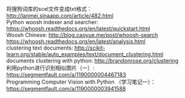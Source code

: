 将搜狗词库的scel文件变成txt格式： http://lanmei.sinaapp.com/article/482.html  
Python woosh indexer and searcher: https://whoosh.readthedocs.org/en/latest/quickstart.html  
Woosh Chinese: http://blog.caoyue.me/post/whoosh-search  https://whoosh.readthedocs.org/en/latest/analysis.html  
clustering text documents: http://scikit-learn.org/stable/auto_examples/text/document_clustering.html  
documents clustering with python: http://brandonrose.org/clustering  
利用python进行识别相似图片（一）: https://segmentfault.com/a/1190000004467183  
Programming Computer Vision with Python （学习笔记一）：https://segmentfault.com/a/1190000003941588  
